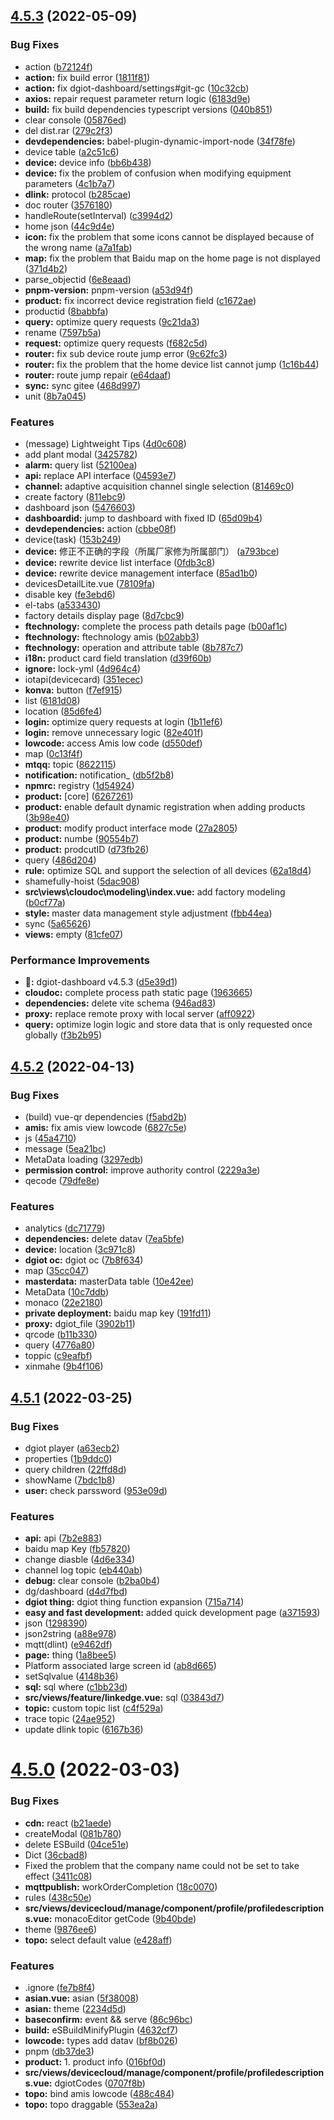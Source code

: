 ## [4.5.3](https://github.com/dgiot/dgiot-dashboard/compare/v4.5.2...v4.5.3) (2022-05-09)


### Bug Fixes

* action ([b72124f](https://github.com/dgiot/dgiot-dashboard/commit/b72124f100c005a8db5794cff91786658e8649cd))
* **action:** fix build error ([1811f81](https://github.com/dgiot/dgiot-dashboard/commit/1811f813c1b327c20ca99476c77eaced10d4c5f1))
* **action:** fix dgiot-dashboard/settings#git-gc ([10c32cb](https://github.com/dgiot/dgiot-dashboard/commit/10c32cba4ccc03cc813839ce1545eb0f34f7e09b))
* **axios:** repair request parameter return logic ([6183d9e](https://github.com/dgiot/dgiot-dashboard/commit/6183d9e8ad9119e046a4401464203875194db257))
* **build:** fix build dependencies typescript versions ([040b851](https://github.com/dgiot/dgiot-dashboard/commit/040b8514b0dc3991fddd8ccb26953b2baf002031))
* clear console ([05876ed](https://github.com/dgiot/dgiot-dashboard/commit/05876ed85293de06cfbda2d46f064d72ea743848))
* del dist.rar ([279c2f3](https://github.com/dgiot/dgiot-dashboard/commit/279c2f3d063047b000f3ad03a79d4727431826ea))
* **devdependencies:** babel-plugin-dynamic-import-node ([34f78fe](https://github.com/dgiot/dgiot-dashboard/commit/34f78fe28760e5b9dfd70adc6ca4426dc66bd720))
* device table ([a2c51c6](https://github.com/dgiot/dgiot-dashboard/commit/a2c51c6ff901dd4977fcc18b5675388414357a64))
* **device:** device info ([bb6b438](https://github.com/dgiot/dgiot-dashboard/commit/bb6b43810e3ae00e0f8956e04561c73bb54db104))
* **device:** fix the problem of confusion when modifying equipment parameters ([4c1b7a7](https://github.com/dgiot/dgiot-dashboard/commit/4c1b7a7a9ab6612526990a90c81212515a79cbc3))
* **dlink:** protocol ([b285cae](https://github.com/dgiot/dgiot-dashboard/commit/b285caea95910a9a907d149f496a53f13fd33c9d))
* doc router ([3576180](https://github.com/dgiot/dgiot-dashboard/commit/35761803856512b5bd84bad202d757d2a9c06e08))
* handleRoute(setInterval) ([c3994d2](https://github.com/dgiot/dgiot-dashboard/commit/c3994d2890be20a63e98cf86c929e4c386d6b8c6))
* home json ([44c9d4e](https://github.com/dgiot/dgiot-dashboard/commit/44c9d4ef59cca2289b6f6af586a0b61ee0f58075))
* **icon:** fix the problem that some icons cannot be displayed because of the wrong name ([a7a1fab](https://github.com/dgiot/dgiot-dashboard/commit/a7a1fabcf7221a3dd71c9b9a9c04f7dbd17f4214))
* **map:** fix the problem that Baidu map on the home page is not displayed ([371d4b2](https://github.com/dgiot/dgiot-dashboard/commit/371d4b2a76777b68acc827cbde089ac9f9549f2d))
* parse_objectid ([6e8eaad](https://github.com/dgiot/dgiot-dashboard/commit/6e8eaadd697f06fcd5c2e860f312df708a1da225))
* **pnpm-version:** pnpm-version ([a53d94f](https://github.com/dgiot/dgiot-dashboard/commit/a53d94f6f6581a6180ba81739c4c052818e17f67))
* **product:** fix incorrect device registration field ([c1672ae](https://github.com/dgiot/dgiot-dashboard/commit/c1672ae63a7ff922f16ca0a5fa0aa1cb521e0514))
* productid ([8babbfa](https://github.com/dgiot/dgiot-dashboard/commit/8babbfaf14680af974f179edff2d6d6a65dc68ec))
* **query:** optimize query requests ([9c21da3](https://github.com/dgiot/dgiot-dashboard/commit/9c21da30c760c9f9126722b9ae0e460d8157152a))
* rename ([7597b5a](https://github.com/dgiot/dgiot-dashboard/commit/7597b5a1b8ba7bef62acf48a9d6d7501097ade02))
* **request:** optimize query requests ([f682c5d](https://github.com/dgiot/dgiot-dashboard/commit/f682c5dc89e1fe43534658f9125fa320f7911ec5))
* **router:** fix sub device route jump error ([9c62fc3](https://github.com/dgiot/dgiot-dashboard/commit/9c62fc3d5e78e469e99a96737d209b2fe411d687))
* **router:** fix the problem that the home device list cannot jump ([1c16b44](https://github.com/dgiot/dgiot-dashboard/commit/1c16b4439583d95afb0d5179f4b4abd4ccef8e6b))
* **router:** route jump repair ([e64daaf](https://github.com/dgiot/dgiot-dashboard/commit/e64daaf9de33ae73f14d62a3f5f15c65c8e57703))
* **sync:** sync gitee ([468d997](https://github.com/dgiot/dgiot-dashboard/commit/468d997b2c5bd61299c7b82bc5fc3de1a4172743))
* unit ([8b7a045](https://github.com/dgiot/dgiot-dashboard/commit/8b7a0452d94eea4f1f3f3f7d5a5c12d3b4a8c911))


### Features

* (message) Lightweight Tips ([4d0c608](https://github.com/dgiot/dgiot-dashboard/commit/4d0c608ce097c4c00f177674c58f1b3d31db9c92))
* add plant modal ([3425782](https://github.com/dgiot/dgiot-dashboard/commit/34257829b6c45ad1017c7def5c5c9c3a319991d5))
* **alarm:** query list ([52100ea](https://github.com/dgiot/dgiot-dashboard/commit/52100ea9b1fb992daf544a33ad013ff739f635be))
* **api:** replace API interface ([04593e7](https://github.com/dgiot/dgiot-dashboard/commit/04593e7de3175de1d218d7b343ba8dc483488a46))
* **channel:** adaptive acquisition channel single selection ([81469c0](https://github.com/dgiot/dgiot-dashboard/commit/81469c032bbc4b1d2885eb27816b6cbcd24707cf))
* create factory ([811ebc9](https://github.com/dgiot/dgiot-dashboard/commit/811ebc9edbc7234c5422ebdeeab509b85dcbcc98))
* dashboard json ([5476603](https://github.com/dgiot/dgiot-dashboard/commit/5476603dad0ac1230ef13407f2055f58e6a75927))
* **dashboardid:** jump to dashboard with fixed ID ([65d09b4](https://github.com/dgiot/dgiot-dashboard/commit/65d09b47f1ed25fef34993575e0a97662472a3bb))
* **devdependencies:** action ([cbbe08f](https://github.com/dgiot/dgiot-dashboard/commit/cbbe08f5a69bcb237d9923a2247fe11a5789ccc6))
* device(task) ([153b249](https://github.com/dgiot/dgiot-dashboard/commit/153b249658a2a15f38aaa0584f5795a55aa7ff6b))
* **device:** 修正不正确的字段（所属厂家修为所属部门） ([a793bce](https://github.com/dgiot/dgiot-dashboard/commit/a793bcec1a8c433ef5a6afdd19ddb5f3bd31d790))
* **device:** rewrite device list interface ([0fdb3c8](https://github.com/dgiot/dgiot-dashboard/commit/0fdb3c8182ba074466d4fa5e33bf2bfab9014696))
* **device:** rewrite device management interface ([85ad1b0](https://github.com/dgiot/dgiot-dashboard/commit/85ad1b072954fba850f9d0de27a280e6187e03de))
* devicesDetailLite.vue ([78109fa](https://github.com/dgiot/dgiot-dashboard/commit/78109fa7bb9e248174167aff1509db6be94685a0))
* disable key ([fe3ebd6](https://github.com/dgiot/dgiot-dashboard/commit/fe3ebd665ef346eb66cb2c06a6e3d25b56609ede))
* el-tabs ([a533430](https://github.com/dgiot/dgiot-dashboard/commit/a533430d77a5c9f4c8838b0844ac5850e982ae65))
* factory details display page ([8d7cbc9](https://github.com/dgiot/dgiot-dashboard/commit/8d7cbc95a1a892c63827673c56fcf79d919a5460))
* **ftechnology:** complete the process path details page ([b00af1c](https://github.com/dgiot/dgiot-dashboard/commit/b00af1c516985790dc76c44462eafda1e34ccd81))
* **ftechnology:** ftechnology amis ([b02abb3](https://github.com/dgiot/dgiot-dashboard/commit/b02abb3277236ecf76df3f94934ca306212b0a54))
* **ftechnology:** operation and attribute table ([8b787c7](https://github.com/dgiot/dgiot-dashboard/commit/8b787c7a4a2b0c48338de52aaf2ed46954e3fb3d))
* **i18n:** product card field translation ([d39f60b](https://github.com/dgiot/dgiot-dashboard/commit/d39f60ba108367105d92a659307fa32ba7a62d2a))
* **ignore:** lock-yml ([4d964c4](https://github.com/dgiot/dgiot-dashboard/commit/4d964c42d22cbe2b73503d90639460d9fe6e4c03))
* iotapi(devicecard) ([351ecec](https://github.com/dgiot/dgiot-dashboard/commit/351ecec7b1599fd128439aba5b31db5714e71b7f))
* **konva:** button ([f7ef915](https://github.com/dgiot/dgiot-dashboard/commit/f7ef915fea917695b917881436c3f259b57e225b))
* list ([6181d08](https://github.com/dgiot/dgiot-dashboard/commit/6181d086b0c49ced39e6c857d4fc592cb5ec9c3a))
* location ([85d6fe4](https://github.com/dgiot/dgiot-dashboard/commit/85d6fe408c73fbd64d58da1bab85d67273451219))
* **login:** optimize query requests at login ([1b11ef6](https://github.com/dgiot/dgiot-dashboard/commit/1b11ef6dca47173cb3ccd4cf6497db6c1dd6f798))
* **login:** remove unnecessary logic ([82e401f](https://github.com/dgiot/dgiot-dashboard/commit/82e401f9eee676c83339d551717831b73e324ca7))
* **lowcode:** access Amis low code ([d550def](https://github.com/dgiot/dgiot-dashboard/commit/d550def6b6d0048eb77c055b14134da1f14cd8d2))
* map ([0c13f4f](https://github.com/dgiot/dgiot-dashboard/commit/0c13f4fe563f2c917b99bf160b9ef8c291ceffec))
* **mtqq:** topic ([8622115](https://github.com/dgiot/dgiot-dashboard/commit/8622115be15a4779f977c9cb052ea28ab2b573a1))
* **notification:** notification_ ([db5f2b8](https://github.com/dgiot/dgiot-dashboard/commit/db5f2b8d8b12be3fd04f8dfa901ce8b2403c2bb4))
* **npmrc:** registry ([1d54924](https://github.com/dgiot/dgiot-dashboard/commit/1d549244ac2ef6e2d6f6d6877744df500f077e03))
* **product:** [core] ([6267261](https://github.com/dgiot/dgiot-dashboard/commit/62672618d42bed72bd04517496f7da6c71d27a09))
* **product:** enable default dynamic registration when adding products ([3b98e40](https://github.com/dgiot/dgiot-dashboard/commit/3b98e400c6a00b86a8edf167ddda927460a76d05))
* **product:** modify product interface mode ([27a2805](https://github.com/dgiot/dgiot-dashboard/commit/27a2805f1803b47e90eeeeca5147ee042cdc40b2))
* **product:** numbe ([90554b7](https://github.com/dgiot/dgiot-dashboard/commit/90554b7ba2a55fd3c620b5d723c213997922844e))
* **product:** prodcutID ([d73fb26](https://github.com/dgiot/dgiot-dashboard/commit/d73fb26f688f8ac2104d63a1de5798e5c5178e99))
* query ([486d204](https://github.com/dgiot/dgiot-dashboard/commit/486d204c1f3908b5340786e500956ba19f0ebd96))
* **rule:** optimize SQL and support the selection of all devices ([62a18d4](https://github.com/dgiot/dgiot-dashboard/commit/62a18d4a8b0a12f534c03de964426bf322779d6b))
* shamefully-hoist ([5dac908](https://github.com/dgiot/dgiot-dashboard/commit/5dac908d21b1e59468fa3a9433dbe7c551f0c17c))
* **src\views\cloudoc\modeling\index.vue:** add factory modeling ([b0cf77a](https://github.com/dgiot/dgiot-dashboard/commit/b0cf77ae7a4aca3198529ee68953804a06491f3a))
* **style:** master data management style adjustment ([fbb44ea](https://github.com/dgiot/dgiot-dashboard/commit/fbb44ea7e805b76163d4da115190a8870973c35a))
* sync ([5a65626](https://github.com/dgiot/dgiot-dashboard/commit/5a656261ada676219f733d716052c5a77b1acee6))
* **views:** empty ([81cfe07](https://github.com/dgiot/dgiot-dashboard/commit/81cfe079be4ac6933ac3184131a7d3cbefe84957))


### Performance Improvements

* **:bookmark::** dgiot-dashboard v4.5.3 ([d5e39d1](https://github.com/dgiot/dgiot-dashboard/commit/d5e39d151ab2cabe51f7eec743abd7005a566644))
* **cloudoc:** complete process path static page ([1963665](https://github.com/dgiot/dgiot-dashboard/commit/19636658e5c93f3dd931e41b1d6a49e6a72aea14))
* **dependencies:** delete vite schema ([946ad83](https://github.com/dgiot/dgiot-dashboard/commit/946ad83f46e084d9ac6f57a8db10c7adbba98861))
* **proxy:** replace remote proxy with local server ([aff0922](https://github.com/dgiot/dgiot-dashboard/commit/aff0922e95b42386f127531c6f1a5ba31c3fcaee))
* **query:** optimize login logic and store data that is only requested once globally ([f3b2b95](https://github.com/dgiot/dgiot-dashboard/commit/f3b2b957794b9b9d8b3dc794868d3e91dc223ae1))



## [4.5.2](https://github.com/dgiot/dgiot-dashboard/compare/v4.5.1...v4.5.2) (2022-04-13)


### Bug Fixes

* (build) vue-qr dependencies ([f5abd2b](https://github.com/dgiot/dgiot-dashboard/commit/f5abd2b159b3819d69b46f492635a5de6535427d))
* **amis:** fix amis view lowcode ([6827c5e](https://github.com/dgiot/dgiot-dashboard/commit/6827c5e7f79e06bf37cffc889601874beb6cc014))
* js ([45a4710](https://github.com/dgiot/dgiot-dashboard/commit/45a471030c9acb0cf3ee9c988465820002c05cc4))
* message ([5ea21bc](https://github.com/dgiot/dgiot-dashboard/commit/5ea21bc11155c7d61eba572706520f705b4cc3c3))
* MetaData loading ([3297edb](https://github.com/dgiot/dgiot-dashboard/commit/3297edbfb9e65c8984bcfcfc8d46fa89a71e7df0))
* **permission control:** improve authority control ([2229a3e](https://github.com/dgiot/dgiot-dashboard/commit/2229a3e43bd7b6241f4ee57f8474af4e4179e94f))
* qecode ([79dfe8e](https://github.com/dgiot/dgiot-dashboard/commit/79dfe8edd3228abd66b0d8fc88434348e2e9b519))


### Features

* analytics ([dc71779](https://github.com/dgiot/dgiot-dashboard/commit/dc71779e6d286a488cd329547a19159469ea8ba7))
* **dependencies:** delete datav ([7ea5bfe](https://github.com/dgiot/dgiot-dashboard/commit/7ea5bfed8ed14a92623bb3bdc7494fd0049bf0a5))
* **device:** location ([3c971c8](https://github.com/dgiot/dgiot-dashboard/commit/3c971c8438e48ecc65aedb0ee710149c3a324c0b))
* **dgiot oc:** dgiot oc ([7b8f634](https://github.com/dgiot/dgiot-dashboard/commit/7b8f63488b00f3f3092169f7eb145b8ed29271f6))
* map ([35cc047](https://github.com/dgiot/dgiot-dashboard/commit/35cc04733f0aa00ef5cd52d0cab7cfca3f77b14e))
* **masterdata:** masterData table ([10e42ee](https://github.com/dgiot/dgiot-dashboard/commit/10e42eebf954deb4211aa03ca127763f58614695))
* MetaData ([10c7ddb](https://github.com/dgiot/dgiot-dashboard/commit/10c7ddb04320d6aca9493487cb4994797f1b0bb5))
* monaco ([22e2180](https://github.com/dgiot/dgiot-dashboard/commit/22e218014284689c746a0b46c06d3e82685c3a24))
* **private deployment:** baidu map key ([191fd11](https://github.com/dgiot/dgiot-dashboard/commit/191fd11bc8327a621773b42afe0ddf4f885b5817))
* **proxy:** dgiot_file ([3902b11](https://github.com/dgiot/dgiot-dashboard/commit/3902b11366f209e5cf251618bb19b5656afa46c0))
* qrcode ([b11b330](https://github.com/dgiot/dgiot-dashboard/commit/b11b33068748f9d9097cc153af30d34b544cd701))
* query ([4776a80](https://github.com/dgiot/dgiot-dashboard/commit/4776a80ac7c598e34f740329dabfff5fb2bcd54e))
* toppic ([c9eafbf](https://github.com/dgiot/dgiot-dashboard/commit/c9eafbfadb848ab1ad89d211ced2ecd8d327b33a))
* xinmahe ([9b4f106](https://github.com/dgiot/dgiot-dashboard/commit/9b4f1060608061eb2b3acc2ab5adc3c8aadd7ba7))



## [4.5.1](https://github.com/dgiot/dgiot-dashboard/compare/v4.5.0...v4.5.1) (2022-03-25)


### Bug Fixes

* dgiot player ([a63ecb2](https://github.com/dgiot/dgiot-dashboard/commit/a63ecb246655209940b635f94d0a31262909cfbc))
* properties ([1b9ddc0](https://github.com/dgiot/dgiot-dashboard/commit/1b9ddc08a20067c22081143cac2b1c799243d21a))
* query children ([22ffd8d](https://github.com/dgiot/dgiot-dashboard/commit/22ffd8de7b7359d6c02deb8f4f65b4377e4e959e))
* showName ([7bdc1b8](https://github.com/dgiot/dgiot-dashboard/commit/7bdc1b8ba5ff101cc4ba339066ed0f1713bca767))
* **user:** check parssword ([953e09d](https://github.com/dgiot/dgiot-dashboard/commit/953e09da58fac5cfb116ed21e82962283a875d93))


### Features

* **api:** api ([7b2e883](https://github.com/dgiot/dgiot-dashboard/commit/7b2e8830db65f6aa201250fccbb4b0305f8fe80b))
* baidu map Key ([fb57820](https://github.com/dgiot/dgiot-dashboard/commit/fb57820edfdee2bce9ab26bd5f90378f2385ace0))
* change diasble ([4d6e334](https://github.com/dgiot/dgiot-dashboard/commit/4d6e334deeb0b7a715eb97c62274ceac37ae66cd))
* channel log topic ([eb440ab](https://github.com/dgiot/dgiot-dashboard/commit/eb440abc35f1e84340aef27a26bacb37592334ce))
* **debug:** clear console ([b2ba0b4](https://github.com/dgiot/dgiot-dashboard/commit/b2ba0b44aff5c6699f9c9add1756316c082fa020))
* dg/dashboard ([d4d7fbd](https://github.com/dgiot/dgiot-dashboard/commit/d4d7fbd3a42562cbffdcbf054d9fb387f03d8216))
* **dgiot thing:** dgiot thing function expansion ([715a714](https://github.com/dgiot/dgiot-dashboard/commit/715a7140673bab6b25d75ecd3f587147b78a5c7a))
* **easy and fast development:** added quick development page ([a371593](https://github.com/dgiot/dgiot-dashboard/commit/a371593264dbbce775b46bbf631312f2baa534ef))
* json ([1298390](https://github.com/dgiot/dgiot-dashboard/commit/1298390ea1324cc686a12997fdec6374416c41f8))
* json2string ([a88e978](https://github.com/dgiot/dgiot-dashboard/commit/a88e9782c5f9b6730c4ee3ad0cb0a111b5572385))
* mqtt(dlint) ([e9462df](https://github.com/dgiot/dgiot-dashboard/commit/e9462df5d1c2db8ac45f808420f4610663e22ec5))
* **page:** thing ([1a8bee5](https://github.com/dgiot/dgiot-dashboard/commit/1a8bee56edd61da8de16d0db3933efdbb5b91709))
* Platform associated large screen id ([ab8d665](https://github.com/dgiot/dgiot-dashboard/commit/ab8d6652c71c8c89d0bc579e65c6155f2339fc10))
* setSqlvalue ([4148b36](https://github.com/dgiot/dgiot-dashboard/commit/4148b36f268127d12724a1ee4f7cab07b3e41985))
* **sql:** sql where ([c1bb23d](https://github.com/dgiot/dgiot-dashboard/commit/c1bb23d787792793b98f270618e7a5d72779d7f8))
* **src/views/feature/linkedge.vue:** sql ([03843d7](https://github.com/dgiot/dgiot-dashboard/commit/03843d7b0196e01ebd0ed6c1569cf96ada1681fc))
* **topic:** custom topic list ([c4f529a](https://github.com/dgiot/dgiot-dashboard/commit/c4f529af51e6767dc9a60c0eb7e800bc2ec1373b))
* trace topic ([24ae952](https://github.com/dgiot/dgiot-dashboard/commit/24ae952ccc6ef7d1eb7c320587341c7bbc306c36))
* update dlink topic ([6167b36](https://github.com/dgiot/dgiot-dashboard/commit/6167b3676744d2e6d607097baca761a086e3fe0d))



# [4.5.0](https://github.com/dgiot/dgiot-dashboard/compare/db37de39b3b74b19e0e357084767b2befb99eaf2...v4.5.0) (2022-03-03)


### Bug Fixes

* **cdn:** react ([b21aede](https://github.com/dgiot/dgiot-dashboard/commit/b21aedefe3660292611b101d69cf8ede4c8319d6))
* createModal ([081b780](https://github.com/dgiot/dgiot-dashboard/commit/081b7805a86d9388b1db38854bba44e794dd6d6c))
* delete ESBuild ([04ce51e](https://github.com/dgiot/dgiot-dashboard/commit/04ce51e1a34e3ec5f00deaf0717198391d760396))
* Dict ([36cbad8](https://github.com/dgiot/dgiot-dashboard/commit/36cbad8d0757197ba5982673208317eedfefb540))
* Fixed the problem that the company name could not be set to take effect ([3411c08](https://github.com/dgiot/dgiot-dashboard/commit/3411c085dc72ae04c6cfce5359134f921707e88a))
* **mqttpublish:** workOrderCompletion ([18c0070](https://github.com/dgiot/dgiot-dashboard/commit/18c00701818f2607f726cfb81434cd95025a159f))
* rules ([438c50e](https://github.com/dgiot/dgiot-dashboard/commit/438c50e84368f1a2ea39a86d1e2c3ad8d62a4d92))
* **src/views/devicecloud/manage/component/profile/profiledescriptions.vue:** monacoEditor getCode ([9b40bde](https://github.com/dgiot/dgiot-dashboard/commit/9b40bdee855ed1b3ea3956e7000f5d94557bf2e4))
* theme ([9876ee6](https://github.com/dgiot/dgiot-dashboard/commit/9876ee62cd1613ed149a39d0e2d6891b95d95b4f))
* **topo:** select default value ([e428aff](https://github.com/dgiot/dgiot-dashboard/commit/e428aff5f28a43efc5ac044413886dee5081078d))


### Features

* .ignore ([fe7b8f4](https://github.com/dgiot/dgiot-dashboard/commit/fe7b8f4d6a2a4f4ce0ffda07f2aba90e62485af2))
* **asian.vue:** asian ([5f38008](https://github.com/dgiot/dgiot-dashboard/commit/5f3800816e3e02974ea09a8ff4a9783d8ac8d986))
* **asian:** theme ([2234d5d](https://github.com/dgiot/dgiot-dashboard/commit/2234d5d2d70decfe13339f4517b2b20a1aae9ee4))
* **baseconfirm:** event && serve ([86c96bc](https://github.com/dgiot/dgiot-dashboard/commit/86c96bc6780ad8289cb986be891834b77215ad45))
* **build:** eSBuildMinifyPlugin ([4632cf7](https://github.com/dgiot/dgiot-dashboard/commit/4632cf74835d5a5a4b6a6ba7efa7f4e23154ba93))
* **lowcode:** types add datav ([bf8b026](https://github.com/dgiot/dgiot-dashboard/commit/bf8b026088b80c760a05c1e10360c31deb4493d5))
* pnpm ([db37de3](https://github.com/dgiot/dgiot-dashboard/commit/db37de39b3b74b19e0e357084767b2befb99eaf2))
* **product:** 1. product info ([016bf0d](https://github.com/dgiot/dgiot-dashboard/commit/016bf0d80d4485c49e91808a70ee758bda5f51d0))
* **src/views/devicecloud/manage/component/profile/profiledescriptions.vue:** dgiotCodes ([0707f8b](https://github.com/dgiot/dgiot-dashboard/commit/0707f8b841bba1b7885ff7c2a03b6a9bdb270806))
* **topo:** bind amis lowcode ([488c484](https://github.com/dgiot/dgiot-dashboard/commit/488c4843821cdfde300da44661e965e659f421b5))
* **topo:** topo draggable ([553ea2a](https://github.com/dgiot/dgiot-dashboard/commit/553ea2a16c097fcb2fb668d2600622566b8acd49))



